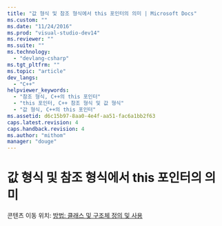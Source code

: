 ```yaml
---
title: "값 형식 및 참조 형식에서 this 포인터의 의미 | Microsoft Docs"
ms.custom: ""
ms.date: "11/24/2016"
ms.prod: "visual-studio-dev14"
ms.reviewer: ""
ms.suite: ""
ms.technology: 
  - "devlang-csharp"
ms.tgt_pltfrm: ""
ms.topic: "article"
dev_langs: 
  - "C++"
helpviewer_keywords: 
  - "참조 형식, C++의 this 포인터"
  - "this 포인터, C++ 참조 형식 및 값 형식"
  - "값 형식, C++의 this 포인터"
ms.assetid: d6c15b97-8aa0-4e4f-aa51-fac6a1bb2f63
caps.latest.revision: 4
caps.handback.revision: 4
ms.author: "mithom"
manager: "douge"
---
```

# 값 형식 및 참조 형식에서 this 포인터의 의미
콘텐츠 이동 위치: [방법: 클래스 및 구조체 정의 및 사용](../dotnet/how-to-define-and-consume-classes-and-structs-cpp-cli.md)